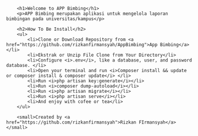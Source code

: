 
        <h1>Welcome to APP Bimbing</h1>
        <p>APP Bimbing merupakan aplikasi untuk mengelola laporan bimbingan pada universitas/kampus</p>

        <h2>How To Be Install</h2>
        <ul>
            <li>Clone or Download Repository from <a href="https://github.com/rizkanfirmansyah/AppBimbing">App Bimbing</a></li>
            <li>Ekstrak or Unzip File Clone from Your Directory</li>
            <li>Configure <i>.env</i>, like a database, user, and password database. </li>
            <li>Open your terminal and run <i>Composer install && update or composer install & composer update</i> </li>
            <li>Run <i>php artisan key:generate</i></li>
            <li>Run <i>composer dump-autoload</i></li>
            <li>Run <i>php artisan migrate</i></li>
            <li>Run <i>php artisan serve</i></li>
            <li>And enjoy with cofee or tea</li>
        </ul>

        <small>Created by <a href="https://github.com/rizkanfirmansyah">Rizkan FIrmansyah</a></small>
